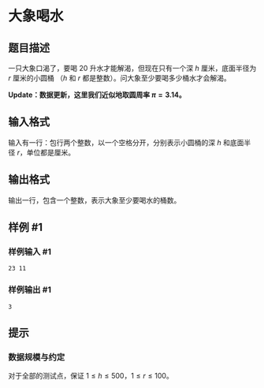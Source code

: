 # 大象喝水

## 题目描述

一只大象口渴了，要喝 $20$ 升水才能解渴，但现在只有一个深 $h$ 厘米，底面半径为 $r$ 厘米的小圆桶 （$h$ 和 $r$ 都是整数）。问大象至少要喝多少桶水才会解渴。

**Update：数据更新，这里我们近似地取圆周率 $\pi = 3.14$。**

## 输入格式

输入有一行：包行两个整数，以一个空格分开，分别表示小圆桶的深 $h$ 和底面半径 $r$，单位都是厘米。

## 输出格式

输出一行，包含一个整数，表示大象至少要喝水的桶数。

## 样例 #1

### 样例输入 #1

```
23 11
```

### 样例输出 #1

```
3
```

## 提示

### 数据规模与约定

对于全部的测试点，保证 $1 \leq h \leq 500$，$1 \leq r \leq 100$。
